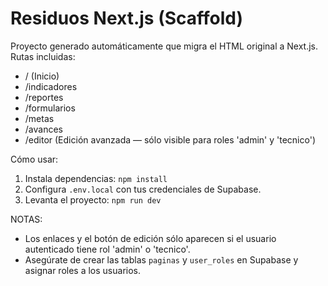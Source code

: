 # Residuos Next.js (Scaffold)
Proyecto generado automáticamente que migra el HTML original a Next.js.
Rutas incluidas:
- / (Inicio)
- /indicadores
- /reportes
- /formularios
- /metas
- /avances
- /editor (Edición avanzada — sólo visible para roles 'admin' y 'tecnico')

Cómo usar:
1. Instala dependencias: `npm install`
2. Configura `.env.local` con tus credenciales de Supabase.
3. Levanta el proyecto: `npm run dev`

NOTAS:
- Los enlaces y el botón de edición sólo aparecen si el usuario autenticado tiene rol 'admin' o 'tecnico'.
- Asegúrate de crear las tablas `paginas` y `user_roles` en Supabase y asignar roles a los usuarios.
